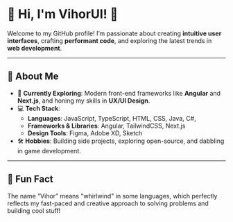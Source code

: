 # 👋 Hi, I'm **VihorUI**! 🚀  
Welcome to my GitHub profile! I’m passionate about creating **intuitive user interfaces**, crafting **performant code**, and exploring the latest trends in **web development**.  

---

## 🚀 About Me  
- 🌱 **Currently Exploring**: Modern front-end frameworks like **Angular** and **Next.js**, and honing my skills in **UX/UI Design**.  
- 💻 **Tech Stack**:  
  - **Languages**: JavaScript, TypeScript, HTML, CSS, Java, C#,   
  - **Frameworks & Libraries**: Angular, TailwindCSS, Next.js  
  - **Design Tools**: Figma, Adobe XD, Sketch  
- 🛠️ **Hobbies**: Building side projects, exploring open-source, and dabbling in game development.  

---
<!-- 
## 🌟 Featured Projects  
Here are some of the projects I’m proud of:  
1. **[Project Name](#)** – _A brief description of what it does._  
2. **[Project Name](#)** – _A highlight of its unique feature._  
3. **[Project Name](#)** – _Something that stands out about this project._  

[Check out all my repositories!](https://github.com/VihorUI?tab=repositories)

---

## 📫 Let’s Connect!  
- **Portfolio**: [YourWebsite.com](#) *(Add your portfolio link if you have one)*  
- **LinkedIn**: [linkedin.com/in/yourprofile](#)  
- **Twitter**: [@YourTwitterHandle](#)  

---
-->
## 🎨 Fun Fact  
The name “Vihor” means "whirlwind" in some languages, which perfectly reflects my fast-paced and creative approach to solving problems and building cool stuff!
